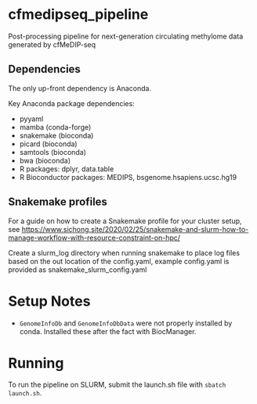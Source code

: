 # cfmedipseq_pipeline
Post-processing pipeline for next-generation circulating methylome data generated by cfMeDIP-seq

## Dependencies

The only up-front dependency is Anaconda.

Key Anaconda package dependencies:

- pyyaml
- mamba (conda-forge)
- snakemake (bioconda)
- picard (bioconda)
- samtools (bioconda)
- bwa (bioconda)
- R packages: dplyr, data.table
- R Bioconductor packages: MEDIPS, bsgenome.hsapiens.ucsc.hg19

## Snakemake profiles

For a guide on how to create a Snakemake profile for your cluster setup, see https://www.sichong.site/2020/02/25/snakemake-and-slurm-how-to-manage-workflow-with-resource-constraint-on-hpc/

Create a slurm_log directory when running snakemake to place log files based on the out location of the config.yaml, example config.yaml is provided as snakemake_slurm_config.yaml

# Setup Notes

- `GenomeInfoDb` and `GenomeInfoDbData` were not properly installed by conda. Installed these after the fact with BiocManager.

# Running

To run the pipeline on SLURM, submit the launch.sh file with `sbatch launch.sh`.
